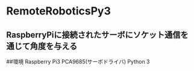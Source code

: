 # RemoteRoboticsPy3

## RaspberryPiに接続されたサーボにソケット通信を通じて角度を与える

##環境
 Raspberry Pi3
 PCA9685(サーボドライバ)
 Python 3
